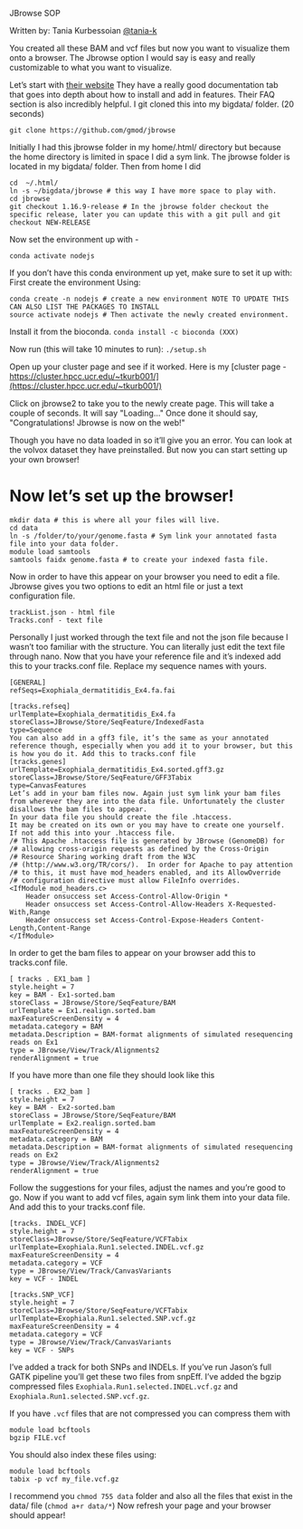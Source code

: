 JBrowse SOP

Written by: Tania Kurbessoian [@tania-k](https://github.com/tania-k)


You created all these BAM and vcf files but now you want to visualize them onto a browser. The Jbrowse option I would say is easy and really customizable to what you want to visualize.

Let’s start with [their website](https://jbrowse.org)
They have a really good documentation tab that goes into depth about how to install and add in features. Their FAQ section is also incredibly helpful. 
I git cloned this into my bigdata/ folder.  (20 seconds)
```
git clone https://github.com/gmod/jbrowse
```

Initially I had this jbrowse folder in my home/.html/ directory but because the home directory is limited in space I did a sym link. The jbrowse folder is located in my bigdata/ folder. Then from home I did
```
cd  ~/.html/ 
ln -s ~/bigdata/jbrowse # this way I have more space to play with.
cd jbrowse 
git checkout 1.16.9-release # In the jbrowse folder checkout the specific release, later you can update this with a git pull and git checkout NEW-RELEASE
```
Now set the environment up with - 
```
conda activate nodejs
```
If you don’t have this conda environment up yet, make sure to set it up with:
First create the environment
Using:
```
conda create -n nodejs # create a new environment NOTE TO UPDATE THIS CAN ALSO LIST THE PACKAGES TO INSTALL
source activate nodejs # Then activate the newly created environment.
```
Install it from the bioconda.
```conda install -c bioconda (XXX)```
 
Now run (this will take 10 minutes to run):
```./setup.sh ```

Open up your cluster page and see if it worked.
Here is my [cluster page - https://cluster.hpcc.ucr.edu/~tkurb001/](https://cluster.hpcc.ucr.edu/~tkurb001/)

		
Click on jbrowse2 to take you to the newly create page. 
This will take a couple of seconds. It will say "Loading..." 
Once done it should say,   "Congratulations! Jbrowse is now on the web!"

Though you have no data loaded in so it’ll give you an error. You can look at the volvox dataset they have preinstalled. 
But now you can start setting up your own browser!

Now let’s set up the browser!
====

```
mkdir data # this is where all your files will live.
cd data 
ln -s /folder/to/your/genome.fasta # Sym link your annotated fasta file into your data folder.
module load samtools
samtools faidx genome.fasta # to create your indexed fasta file.
```
Now in order to have this appear on your browser you need to edit a file. Jbrowse gives you two options to edit an html file or just a text configuration file. 
```
trackList.json - html file
Tracks.conf - text file
```

Personally I just worked through the text file and not the json file because I wasn’t too familiar with the structure. 
You can literally just edit the text file through nano.
Now that you have your reference file and it’s indexed add this to your tracks.conf file. Replace my sequence names with yours. 

```
[GENERAL]
refSeqs=Exophiala_dermatitidis_Ex4.fa.fai

[tracks.refseq]
urlTemplate=Exophiala_dermatitidis_Ex4.fa
storeClass=JBrowse/Store/SeqFeature/IndexedFasta
type=Sequence
You can also add in a gff3 file, it’s the same as your annotated reference though, especially when you add it to your browser, but this is how you do it. Add this to tracks.conf file
[tracks.genes]
urlTemplate=Exophiala_dermatitidis_Ex4.sorted.gff3.gz
storeClass=JBrowse/Store/SeqFeature/GFF3Tabix
type=CanvasFeatures
Let’s add in your bam files now. Again just sym link your bam files from wherever they are into the data file. Unfortunately the cluster disallows the bam files to appear. 
In your data file you should create the file .htaccess. 
It may be created on its own or you may have to create one yourself. If not add this into your .htaccess file.
/# This Apache .htaccess file is generated by JBrowse (GenomeDB) for
/# allowing cross-origin requests as defined by the Cross-Origin
/# Resource Sharing working draft from the W3C
/# (http://www.w3.org/TR/cors/).  In order for Apache to pay attention
/# to this, it must have mod_headers enabled, and its AllowOverride
/# configuration directive must allow FileInfo overrides.
<IfModule mod_headers.c>
    Header onsuccess set Access-Control-Allow-Origin *
    Header onsuccess set Access-Control-Allow-Headers X-Requested-With,Range
    Header onsuccess set Access-Control-Expose-Headers Content-Length,Content-Range
</IfModule>
```

In order to get the bam files to appear on your browser add this to tracks.conf file.
```
[ tracks . EX1_bam ]
style.height = 7
key = BAM - Ex1-sorted.bam
storeClass = JBrowse/Store/SeqFeature/BAM
urlTemplate = Ex1.realign.sorted.bam
maxFeatureScreenDensity = 4
metadata.category = BAM
metadata.Description = BAM-format alignments of simulated resequencing reads on Ex1
type = JBrowse/View/Track/Alignments2
renderAlignment = true
```

If you have more than one file they should look like this

```
[ tracks . EX2_bam ]
style.height = 7
key = BAM - Ex2-sorted.bam
storeClass = JBrowse/Store/SeqFeature/BAM
urlTemplate = Ex2.realign.sorted.bam            
maxFeatureScreenDensity = 4
metadata.category = BAM
metadata.Description = BAM-format alignments of simulated resequencing reads on Ex2                            
type = JBrowse/View/Track/Alignments2
renderAlignment = true
```

Follow the suggestions for your files, adjust the names and you’re good to go.
Now if you want to add vcf files, again sym link them into your data file. And add this to your tracks.conf file. 

```
[tracks. INDEL_VCF]
style.height = 7
storeClass=JBrowse/Store/SeqFeature/VCFTabix
urlTemplate=Exophiala.Run1.selected.INDEL.vcf.gz
maxFeatureScreenDensity = 4
metadata.category = VCF
type = JBrowse/View/Track/CanvasVariants
key = VCF - INDEL

[tracks.SNP_VCF]
style.height = 7
storeClass=JBrowse/Store/SeqFeature/VCFTabix
urlTemplate=Exophiala.Run1.selected.SNP.vcf.gz
maxFeatureScreenDensity	= 4
metadata.category = VCF
type = JBrowse/View/Track/CanvasVariants
key = VCF - SNPs
```

I’ve added a track for both SNPs and INDELs. If you’ve run Jason’s full GATK pipeline you’ll get these two files from snpEff. I’ve added the bgzip compressed files `Exophiala.Run1.selected.INDEL.vcf.gz` and `Exophiala.Run1.selected.SNP.vcf.gz`.

If you have `.vcf` files that are not compressed you can compress them with
```
module load bcftools
bgzip FILE.vcf
```
 You should also index these files using:
```
module load bcftools
tabix -p vcf my_file.vcf.gz
```

I recommend you `chmod 755 data` folder and also all the files that exist in the data/ file (`chmod a+r data/*`)
Now refresh your page and your browser should appear!
